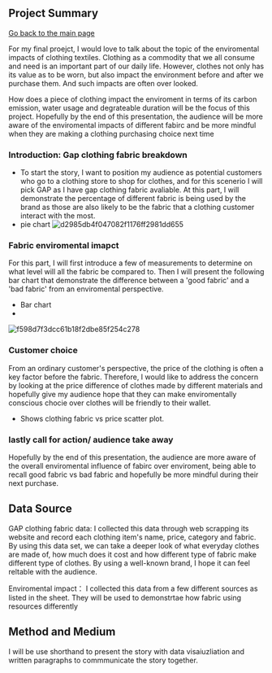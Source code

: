 ## Project Summary 

[Go back to the main page](/README.md)

For my final proejct, I  would love to talk about the topic of the enviromental impacts of clothing textiles. Clothing as a commodity that we all consume and need is an important part of our daily life. However, clothes not only has its value as to be worn, 
but also impact the environment before and after we purchase them. And such impacts are often over looked. 

How does a piece of clothing impact the enviroment in terms of its carbon emission, water usage and degrateable duration will be the focus of this project. Hopefully by the end of this presentation, the audience will be more aware of the enviromental impacts of different fabirc and be more mindful when they are making a clothing purchasing choice next time 


### Introduction:  Gap clothing fabric breakdown 
- To start the story, I want to position my audience as potential customers who go to a clothing store to shop for clothes, and for this scenerio I will pick GAP as I have gap clothing fabric avaliable. At this part, I will demonstrate the percentage of different fabric is being used by the brand as those are also likely to be the fabric that a clothing customer interact with the most. 
- pie chart
  ![d2985db4f047082f1176ff2981dd655](https://github.com/YLtryingcode/Yilin-Lyu-portfolio/assets/122923571/3fcff8e2-3141-4dd6-90ba-00d83d0a96a7)




### Fabric enviromental imapct 
For this part, I will first introduce a few of measurements to determine on what level will all the fabric be compared to. Then I will present the following bar chart that demonstrate the difference between a 'good fabric' and a 'bad fabric' from an enviromental perspective.

- Bar chart
- 
![f598d7f3dcc61b18f2dbe85f254c278](https://github.com/YLtryingcode/Yilin-Lyu-portfolio/assets/122923571/09f3fb76-400b-4304-ba9c-6cf47d2aa7c9)

### Customer choice 
From an ordinary customer's perspective, the price of the clothing is often a key factor before the fabric. Therefore, I would like to address the concern by looking at the price difference of clothes made by different materials and hopefully give my audience hope that they can make enviromentally conscious chocie over clothes will be friendly to their wallet. 

- Shows clothing fabric vs price scatter plot. 



### lastly call for action/ audience take away 
Hopefully by the end of this presentation, the audience are more aware of the overall enviromental influence of fabirc over enviroment, being able to recall good fabric vs bad fabric and hopefully be more mindful during their next purchase. 

## Data Source 

GAP clothing fabric data: 
I collected this data through web scrapping its website and record each clothing item's name, price, category and fabric. By using this data set, we can take a deeper look of what everyday clothes are made of, how much does it cost and how different type of fabric make different type of clothes. By using a well-known brand, I hope it can feel reltable with the audience. 

Enviromental impact： 
I collected this data from a few different sources as listed in the sheet. They will be used to demonstrtae how fabric using resources differently 


## Method and Medium 
I will be use shorthand to present the story with data visaiuzliation and written paragraphs to commmunicate the story together. 
